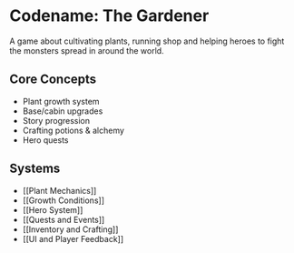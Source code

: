 # Codename: The Gardener 

A  game about cultivating plants, running shop and helping heroes to fight the monsters spread in around the world.

## Core Concepts
- Plant growth system
- Base/cabin upgrades
- Story progression
- Crafting potions & alchemy
- Hero quests



## Systems
- [[Plant Mechanics]]
- [[Growth Conditions]]
- [[Hero System]]
- [[Quests and Events]]
- [[Inventory and Crafting]]
- [[UI and Player Feedback]]

